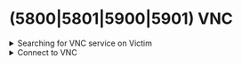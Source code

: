 # (5800|5801|5900|5901) VNC

<details>

<summary>Searching for VNC service on Victim</summary>

```bash
ps -ef | grep vnc
ss -antlp
```

</details>

<details>

<summary>Connect to VNC</summary>

```bash
vncviewer 127.0.0.1:5901
```

</details>
